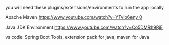 you will need these plugins/extensions/environments to run the app locally

Apache Maven https://www.youtube.com/watch?v=YTvlb6eny_0

Java JDK Environment https://www.youtube.com/watch?v=Co5DMRh9RjE

vs code: Spring Boot Tools,
extension pack for java,
maven for Java

